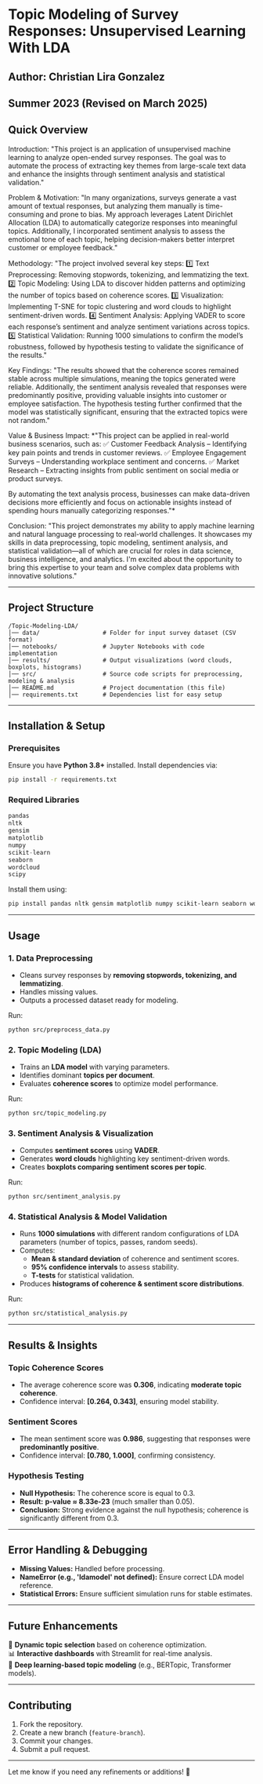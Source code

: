 # Topic Modeling of Survey Responses: Unsupervised Learning With LDA

## Author: Christian Lira Gonzalez  
## Summer 2023  (Revised on March 2025)


## Quick Overview

Introduction:
"This project is an application of unsupervised machine learning to analyze open-ended survey responses. The goal was to automate the process of extracting key themes from large-scale text data and enhance the insights through sentiment analysis and statistical validation."

Problem & Motivation:
"In many organizations, surveys generate a vast amount of textual responses, but analyzing them manually is time-consuming and prone to bias. My approach leverages Latent Dirichlet Allocation (LDA) to automatically categorize responses into meaningful topics. Additionally, I incorporated sentiment analysis to assess the emotional tone of each topic, helping decision-makers better interpret customer or employee feedback."

Methodology:
"The project involved several key steps:
1️⃣ Text Preprocessing: Removing stopwords, tokenizing, and lemmatizing the text.
2️⃣ Topic Modeling: Using LDA to discover hidden patterns and optimizing the number of topics based on coherence scores.
3️⃣ Visualization: Implementing T-SNE for topic clustering and word clouds to highlight sentiment-driven words.
4️⃣ Sentiment Analysis: Applying VADER to score each response’s sentiment and analyze sentiment variations across topics.
5️⃣ Statistical Validation: Running 1000 simulations to confirm the model’s robustness, followed by hypothesis testing to validate the significance of the results."

Key Findings:
"The results showed that the coherence scores remained stable across multiple simulations, meaning the topics generated were reliable. Additionally, the sentiment analysis revealed that responses were predominantly positive, providing valuable insights into customer or employee satisfaction. The hypothesis testing further confirmed that the model was statistically significant, ensuring that the extracted topics were not random."

Value & Business Impact:
*"This project can be applied in real-world business scenarios, such as:
✅ Customer Feedback Analysis – Identifying key pain points and trends in customer reviews.
✅ Employee Engagement Surveys – Understanding workplace sentiment and concerns.
✅ Market Research – Extracting insights from public sentiment on social media or product surveys.

By automating the text analysis process, businesses can make data-driven decisions more efficiently and focus on actionable insights instead of spending hours manually categorizing responses."*

Conclusion:
"This project demonstrates my ability to apply machine learning and natural language processing to real-world challenges. It showcases my skills in data preprocessing, topic modeling, sentiment analysis, and statistical validation—all of which are crucial for roles in data science, business intelligence, and analytics. I'm excited about the opportunity to bring this expertise to your team and solve complex data problems with innovative solutions."


---

## Project Structure
```
/Topic-Modeling-LDA/
│── data/                  # Folder for input survey dataset (CSV format)
│── notebooks/             # Jupyter Notebooks with code implementation
│── results/               # Output visualizations (word clouds, boxplots, histograms)
│── src/                   # Source code scripts for preprocessing, modeling & analysis
│── README.md              # Project documentation (this file)
│── requirements.txt       # Dependencies list for easy setup
```

---

## Installation & Setup
### Prerequisites
Ensure you have **Python 3.8+** installed. Install dependencies via:
```bash
pip install -r requirements.txt
```

### Required Libraries
```python
pandas
nltk
gensim
matplotlib
numpy
scikit-learn
seaborn
wordcloud
scipy
```
Install them using:
```bash
pip install pandas nltk gensim matplotlib numpy scikit-learn seaborn wordcloud scipy
```

---

## Usage

### 1. Data Preprocessing
- Cleans survey responses by **removing stopwords, tokenizing, and lemmatizing**.
- Handles missing values.
- Outputs a processed dataset ready for modeling.

Run:
```bash
python src/preprocess_data.py
```

### 2. Topic Modeling (LDA)
- Trains an **LDA model** with varying parameters.
- Identifies dominant **topics per document**.
- Evaluates **coherence scores** to optimize model performance.

Run:
```bash
python src/topic_modeling.py
```

### 3. Sentiment Analysis & Visualization
- Computes **sentiment scores** using **VADER**.
- Generates **word clouds** highlighting key sentiment-driven words.
- Creates **boxplots comparing sentiment scores per topic**.

Run:
```bash
python src/sentiment_analysis.py
```

### 4. Statistical Analysis & Model Validation
- Runs **1000 simulations** with different random configurations of LDA parameters (number of topics, passes, random seeds).
- Computes:
  - **Mean & standard deviation** of coherence and sentiment scores.
  - **95% confidence intervals** to assess stability.
  - **T-tests** for statistical validation.
- Produces **histograms of coherence & sentiment score distributions**.

Run:
```bash
python src/statistical_analysis.py
```

---

## Results & Insights
### Topic Coherence Scores
- The average coherence score was **0.306**, indicating **moderate topic coherence**.
- Confidence interval: **[0.264, 0.343]**, ensuring model stability.

### Sentiment Scores
- The mean sentiment score was **0.986**, suggesting that responses were **predominantly positive**.
- Confidence interval: **[0.780, 1.000]**, confirming consistency.

### Hypothesis Testing
- **Null Hypothesis:** The coherence score is equal to 0.3.
- **Result:** **p-value ≈ 8.33e-23** (much smaller than 0.05).
- **Conclusion:** Strong evidence against the null hypothesis; coherence is significantly different from 0.3.

---

## Error Handling & Debugging
- **Missing Values:** Handled before processing.
- **NameError (e.g., 'ldamodel' not defined):** Ensure correct LDA model reference.
- **Statistical Errors:** Ensure sufficient simulation runs for stable estimates.

---

## Future Enhancements
🚀 **Dynamic topic selection** based on coherence optimization.  
📊 **Interactive dashboards** with Streamlit for real-time analysis.  
🤖 **Deep learning-based topic modeling** (e.g., BERTopic, Transformer models).  

---

## Contributing
1. Fork the repository.  
2. Create a new branch (`feature-branch`).  
3. Commit your changes.  
4. Submit a pull request.  

---

Let me know if you need any refinements or additions! 🚀

